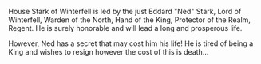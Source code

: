 House Stark of Winterfell is led by the just Eddard "Ned" Stark, Lord of
Winterfell, Warden of the North, Hand of the King, Protector of the Realm,
Regent.  He is surely honorable and will lead a long and prosperous life.

However, Ned has a secret that may cost him his life! He is tired of being a King and wishes to resign however the cost of this is death...